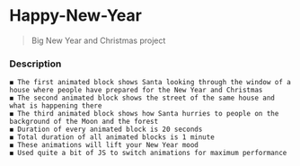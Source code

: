 # Happy-New-Year

> Big New Year and Christmas project

### Description

    ◼️ The first animated block shows Santa looking through the window of a house where people have prepared for the New Year and Christmas
    ◼️ The second animated block shows the street of the same house and what is happening there
    ◼️ The third animated block shows how Santa hurries to people on the background of the Moon and the forest
    ◼️ Duration of every animated block is 20 seconds
    ◼️ Total duration of all animated blocks is 1 minute
    ◼️ These animations will lift your New Year mood
    ◼️ Used quite a bit of JS to switch animations for maximum performance
